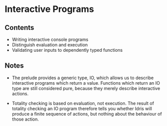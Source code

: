 # Interactive Programs

## Contents

- Writing interactive console programs
- Distinguish evaluation and execution
- Validating user inputs to dependently typed functions

## Notes

- The prelude provides a generic type, IO, which allows us to describe interactive programs which return a value. Functions which return an IO type are still considered pure, because they merely describe interactive actions.

- Totality checking is based on evaluation, not execution. The result of totality checking an IO program therefore tells you whether Idris will produce a finite sequence of actions, but nothing about the behaviour of those action.
